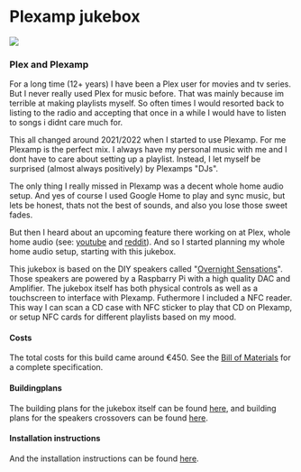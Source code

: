 # Plexamp jukebox

<img src="https://gitlab.com/YosoraLife/plexamp-jukebox/-/raw/main/_Resources/plexamp-jukebox.png" />

### Plex and Plexamp

For a long time (12+ years) I have been a Plex user for movies and tv series. But I never really used Plex for music before. That was mainly because im terrible at making playlists myself. So often times I would resorted back to listing to the radio and accepting that once in a while I would have to listen to songs i didnt care much for.

This all changed around 2021/2022 when I started to use Plexamp. For me Plexamp is the perfect mix. I always have my personal music with me and I dont have to care about setting up a playlist. Instead, I let myself be surprised (almost always positively) by Plexamps "DJs".

The only thing I really missed in Plexamp was a decent whole home audio setup. And yes of course I used Google Home to play and sync music, but lets be honest, thats not the best of sounds, and also you lose those sweet fades.

But then I heard about an upcoming feature there working on at Plex, whole home audio (see: [youtube](https://www.youtube.com/watch?v=4_mk_un6L4I&t=1315s) and [reddit](https://www.reddit.com/r/plexamp/comments/18orkac/comment/kej64w1/)). And so I started planning my whole home audio setup, starting with this jukebox.

This jukebox is based on the DIY speakers called "[Overnight Sensations](https://sites.google.com/site/undefinition/bookshelf-speakers/diy-overnightsensations)". Those speakers are powered by a Raspbarry Pi with a high quality DAC and Amplifier. The jukebox itself has both physical controls as well as a touchscreen to interface with Plexamp. Futhermore I included a NFC reader. This way I can scan a CD case with NFC sticker to play that CD on Plexamp, or setup NFC cards for different playlists based on my mood. 

#### Costs
The total costs for this build came around €450. See the [Bill of Materials](/BOM.md) for a complete specification. 

#### Buildingplans
The building plans for the jukebox itself can be found [here](/Building%20plans/Plexamp%20jukebox%20buildplan.pdf), and building plans for the speakers crossovers can be found [here](/Building%20plans/Speaker%20cross-over%20buildplan.jpg).

#### Installation instructions
And the installation instructions can be found [here](/INSTALL.md).